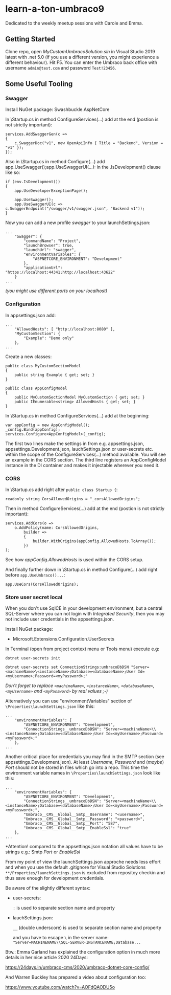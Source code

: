 # learn-a-ton-umbraco9
Dedicated to the weekly meetup sessions with Carole and Emma.

## Getting Started
Clone repo, open *MyCustomUmbracoSolution.sln* in Visual Studio 2019 latest with .net 5.0 (if you use a different version, you might experience a different behaviour).
Hit F5. You can enter the Umbraco back office with username `admin@test.com` and password `Test!23456`.

## Some Useful Tooling

### Swagger
Install NuGet package:
	Swashbuckle.AspNetCore

In \Startup.cs in method ConfigureServices(...) add at the end (postion is not strictly important):
```
services.AddSwaggerGen(c =>
{
	c.SwaggerDoc("v1", new OpenApiInfo { Title = "Backend", Version = "v1" });
});
```

Also in \Startup.cs in method Configure(...) add app.UseSwagger();app.UseSwaggerUI(...): in the .IsDevelopment() clause like so:
```
if (env.IsDevelopment())
{
	app.UseDeveloperExceptionPage();

	app.UseSwagger();
	app.UseSwaggerUI(c => c.SwaggerEndpoint("/swagger/v1/swagger.json", "Backend v1"));
}
```

Now you can add a new profile *swagger* to your launchSettings.json:
```
...
	"Swagger": {
		"commandName": "Project",
		"launchBrowser": true,
		"launchUrl": "swagger",
		"environmentVariables": {
			"ASPNETCORE_ENVIRONMENT": "Development"
		},
		"applicationUrl": "https://localhost:44341;http://localhost:43622"
	}
...
```
*(you might use different ports on your localhost)*

### Configuration
In appsettings.json add:
```
...
	"AllowedHosts": [ "http://localhost:8080" ],
	"MyCustomSection": {
		"Example": "Demo only"
	},
...
```

Create a new classes:
```
public class MyCustomSectionModel
{
	public string Example { get; set; }
}

public class AppConfigModel
{
	public MyCustomSectionModel MyCustomSection { get; set; }
	public IEnumerable<string> AllowedHosts { get; set; }
}
```

In \Startup.cs in method ConfigureServices(...) add at the beginning:
```
var appConfig = new AppConfigModel();
_config.Bind(appConfig);
services.Configure<AppConfigModel>(_config);
```
The first two lines make the settings in from e.g. appsettings.json, appsettings.Development.json, lauchSettings.json or user-secrets etc. within the scope of the ConfigureServices(...) method available.
You will see an example in the CORS section.
The third line registers an AppConfigModel instance in the DI container and makes it injectable wherever you need it.


### CORS
In \Startup.cs add right after `public class Startup {`:
```
readonly string CorsAllowedOrigins = "_corsAllowedOrigins";
```

Then in method ConfigureServices(...) add at the end (postion is not strictly important):
```
services.AddCors(o =>
	o.AddPolicy(name: CorsAllowedOrigins,
		builder =>
		{
			builder.WithOrigins(appConfig.AllowedHosts.ToArray());
		})
);
```
See how *appConfig.AllowedHosts* is used within the CORS setup.

And finally further down in \Startup.cs in method Configure(...) add right before `app.UseUmbraco()...`:
```
app.UseCors(CorsAllowedOrigins);
```


### Store user secret local
When you don't use SqlCE in your development environment, but a central SQL-Server where you can not login with *Integrated Security*, then you may not include user credentials in the appsettings.json.

Install NuGet package:
- Microsoft.Extensions.Configuration.UserSecrets

In Terminal (open from project context menu or Tools menu) execute e.g:

```
dotnet user-secrets init

dotnet user-secrets set ConnectionStrings:umbracoDbDSN "Server=<machineName>\<instanceName>;Database=<databaseName>;User Id=<myUsername>;Password=<myPassword>;"
```
*Don't forget to replace `<machineName>`, `<instanceName>`, `<databaseName>`, `<myUsername>` and `<myPassword>` by real values ;-)*

Alternatively you can use "environmentVariables" section of `\Properties\launchSettings.json` like this:
```
...
	"environmentVariables": {
		"ASPNETCORE_ENVIRONMENT": "Development",
		"ConnectionStrings__umbracoDbDSN": "Server=<machineName>\\<instanceName>;Database=<databaseName>;User Id=<myUsername>;Password=<myPassword>;"
	},
...
```
Another critical place for credentials you may find in the SMTP section (see appsettings.Development.json). At least *Username*, *Password* and (*maybe*) *Port* should not be stored in files which go into a repo.
This time the environment variable names in `\Properties\launchSettings.json` look like this:
```
...
	"environmentVariables": {
		"ASPNETCORE_ENVIRONMENT": "Development",
		"ConnectionStrings__umbracoDbDSN": "Server=<machineName>\\<instanceName>;Database=<databaseName>;User Id=<myUsername>;Password=<myPassword>;",
		"Umbraco__CMS__Global__Smtp__Username": "<username>",
		"Umbraco__CMS__Global__Smtp__Password": "<password>",
		"Umbraco__CMS__Global__Smtp__Port": "587",
		"Umbraco__CMS__Global__Smtp__EnableSsl": "true"
	},
...
```
*Attention! compared to the appsettings.json notation all values have to be strings e.g.: Smtp *Port* or *EnableSsl*

From my point of view the launchSettings.json approche needs less effort and 
when you use the default .gitignore for Visual Studio Solutions `**/Properties/launchSettings.json` is excluded from repositoy checkin 
and thus save enough for development credentials.

Be aware of the slightly different syntax:
- user-secrets:

	`:` is used to separate section name and property

- lauchSettings.json:

	`__` (double underscore) is used to separate section name and property

	and you have to escape `\` in the server name: `"Server=MACHINENAME\\SQL-SERVER-INSTANCENAME;Database... `
	
Btw.: Emma Garland has explained the configuration option in much more details in her nice article 2020 24Days: 

https://24days.in/umbraco-cms/2020/umbraco-dotnet-core-config/

And Warren Buckley has prepared a video about configuration too:

https://www.youtube.com/watch?v=AOFdQAODU5o


